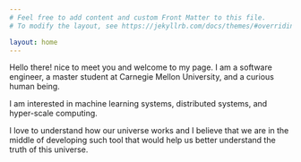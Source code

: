 ```yaml
---
# Feel free to add content and custom Front Matter to this file.
# To modify the layout, see https://jekyllrb.com/docs/themes/#overriding-theme-defaults

layout: home
---
```


Hello there! nice to meet you and welcome to my page. I am a software engineer, a master student at Carnegie Mellon University, and a curious human being.

I am interested in machine learning systems, distributed systems, and hyper-scale computing. 

I love to understand how our universe works and I believe that we are in the middle of developing such tool that would help us better understand the truth of this universe.